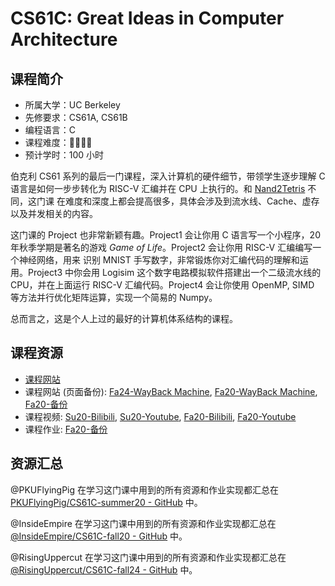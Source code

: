# CS61C: Great Ideas in Computer Architecture

## 课程简介

- 所属大学：UC Berkeley
- 先修要求：CS61A, CS61B
- 编程语言：C
- 课程难度：🌟🌟🌟🌟
- 预计学时：100 小时

伯克利 CS61 系列的最后一门课程，深入计算机的硬件细节，带领学生逐步理解 C 语言是如何一步步转化为 RISC-V 汇编并在 CPU 上执行的。和 [Nand2Tetris](./N2T.md) 不同，这门课
在难度和深度上都会提高很多，具体会涉及到流水线、Cache、虚存以及并发相关的内容。

这门课的 Project 也非常新颖有趣。Project1 会让你用 C 语言写一个小程序，20 年秋季学期是著名的游戏 *Game of Life*。Project2 会让你用 RISC-V 汇编编写一个神经网络，用来
识别 MNIST 手写数字，非常锻炼你对汇编代码的理解和运用。Project3 中你会用 Logisim 这个数字电路模拟软件搭建出一个二级流水线的 CPU，并在上面运行 RISC-V 汇编代码。Project4
会让你使用 OpenMP, SIMD 等方法并行优化矩阵运算，实现一个简易的 Numpy。

总而言之，这是个人上过的最好的计算机体系结构的课程。

## 课程资源

- [课程网站](https://cs61c.org/)
- 课程网站 (页面备份): [Fa24-WayBack Machine](https://web.archive.org/web/20241219154359/https://cs61c.org/fa24/), [Fa20-WayBack Machine](https://web.archive.org/web/20220120134001/https://inst.eecs.berkeley.edu/~cs61c/fa20/), [Fa20-备份](https://www.learncs.site/docs/curriculum-resource/cs61c/syllabus)
- 课程视频: [Su20-Bilibili](https://www.bilibili.com/video/BV1fC4y147iZ/?share_source=copy_web&vd_source=7c3823b46a52fbbef42b79e01d55c300), [Su20-Youtube](https://youtube.com/playlist?list=PLDoI-XvXO0aqgoMQvogzmf7CKiSMSUS3M&si=62aaH5a_PMGrAT2Y), [Fa20-Bilibili](https://www.bilibili.com/video/BV17b42177VG/?share_source=copy_web&vd_source=7c3823b46a52fbbef42b79e01d55c300), [Fa20-Youtube](https://youtube.com/playlist?list=PL0j-r-omG7i0-mnsxN5T4UcVS1Di0isqf&si=CG1EjQiPcw7r7Vs4)
- 课程作业: [Fa20-备份](https://github.com/InsideEmpire/CS61C-Assignment#)

## 资源汇总

@PKUFlyingPig 在学习这门课中用到的所有资源和作业实现都汇总在 [PKUFlyingPig/CS61C-summer20 - GitHub](https://github.com/PKUFlyingPig/CS61C-summer20) 中。

@InsideEmpire 在学习这门课中用到的所有资源和作业实现都汇总在 [@InsideEmpire/CS61C-fall20 - GitHub](https://github.com/InsideEmpire/CS61C-PathwayToSuccess) 中。

@RisingUppercut 在学习这门课中用到的所有资源和作业实现都汇总在 [@RisingUppercut/CS61C-fall24 - GitHub](https://github.com/RisingUppercut/CS61C_2024_Fall) 中。
